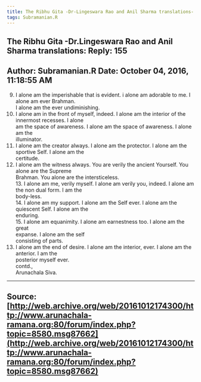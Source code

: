 ```yaml
--- 
title: The Ribhu Gita -Dr-Lingeswara Rao and Anil Sharma translations- Reply- 155   
tags: Subramanian.R  
---  
```

##  The Ribhu Gita -Dr.Lingeswara Rao and Anil Sharma translations: Reply: 155  
Author: Subramanian.R       Date: October 04, 2016, 11:18:55 AM  
---  
9. I alone am the imperishable that is evident. i alone am adorable to me. I alone am ever Brahman.   
I alone am the ever undiminishing.   
10. I alone am in the front of myself, indeed. I alone am the interior of the innermost recesses. I alone   
am the space of awareness. I alone am the space of awareness. I alone am the  
illuminator.   
11. I alone am the creator always. I alone am the protector. I alone am the sportive Self. I alone am the   
certitude.   
12. I alone am the witness always. You are verily the ancient Yourself. You alone are the Supreme   
Brahman. You alone are the intersticeless.   
13\. I alone am me, verily myself. I alone am verily you, indeed. I alone am  
the non dual form. I am the   
body-less.   
14\. I alone am my support. I alone am the Self ever. I alone am the  
quiescent Self. I alone am the   
enduring.   
15\. I alone am equanimity. I alone am earnestness too. I alone am the great  
expanse. I alone am the self   
consisting of parts.   
16. I alone am the end of desire. I alone am the interior, ever. I alone am the anterior. I am the   
posterior myself ever.   
contd.,   
Arunachala Siva.
 ---  
Source:[http://web.archive.org/web/20161012174300/http://www.arunachala-ramana.org:80/forum/index.php?topic=8580.msg87662](http://web.archive.org/web/20161012174300/http://www.arunachala-ramana.org:80/forum/index.php?topic=8580.msg87662)   
---  

